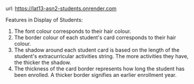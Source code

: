 url: https://lat13-asn2-students.onrender.com

Features in Display of Students:
1. The font colour corresponds to their hair colour.
2. The border colour of each student's card corresponds to their hair colour.
3. The shadow around each student card is based on the length of the student's extracurricular activities string. The more activities they have, the thicker the shadow.
4. The thickness of the card border represents how long the student has been enrolled. A thicker border signifies an earlier enrollment year.